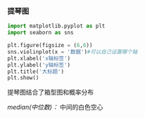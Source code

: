 ### 提琴图

```python
import matplotlib.pyplot as plt
import seaborn as sns

plt.figure(figsize = (6,6))
sns.violinplot(x = '数据')#可以自己设置哪个轴
plt.xlabel('x轴标签')
plt.ylabel('y轴标签')
plt.title('大标题')
plt.show()
```

提琴图结合了箱型图和概率分布

*median(中位数)：* 中间的白色空心

